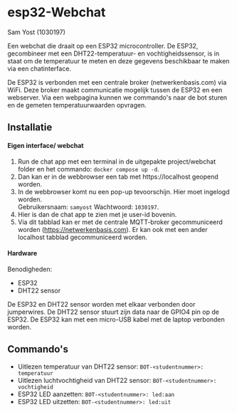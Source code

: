 # esp32-Webchat
Sam Yost (1030197)

Een webchat die draait op een ESP32 microcontroller. De ESP32, gecombineer met een DHT22-temperatuur- en vochtigheidssensor, is in staat om de temperatuur te meten en deze gegevens beschikbaar te maken via een chatinterface. 

De ESP32 is verbonden met een centrale broker (netwerkenbasis.com) via WiFi. Deze broker maakt communicatie mogelijk tussen de ESP32 en een webserver. Via een webpagina kunnen we commando's naar de bot sturen en de gemeten temperatuurwaarden opvragen.


## Installatie
#### Eigen interface/ webchat
1. Run de chat app met een terminal in de uitgepakte project/webchat folder en het commando: ```docker compose up -d```.
2. Dan kan er in de webbrowser een tab met https://localhost geopend worden. 
3. In de webbrowser komt nu een pop-up tevoorschijn. Hier moet ingelogd worden. 
<br />Gebruikersnaam: ```samyost``` Wachtwoord: ```1030197```.
4. Hier is dan de chat app te zien met je user-id bovenin.
5. Via dit tabblad kan er met de centrale MQTT-broker gecommuniceerd worden (https://netwerkenbasis.com). Er kan ook met een ander localhost tabblad gecommuniceerd worden.
#### Hardware
Benodigheden:
  - ESP32
  - DHT22 sensor

De ESP32 en DHT22 sensor worden met elkaar verbonden door jumperwires. De DHT22 sensor stuurt zijn data naar de GPIO4 pin op de ESP32. De ESP32 kan met een micro-USB kabel met de laptop verbonden worden.


## Commando's
- Uitlezen temperatuur van DHT22 sensor:
```BOT-<studentnummer>: temperatuur```
- Uitlezen luchtvochtigheid van DHT22 sensor:
```BOT-<studentnummer>: vochtigheid```
- ESP32 LED aanzetten:
```BOT-<studentnummer>: led:aan```
- ESP32 LED uitzetten:
```BOT-<studentnummer>: led:uit```
